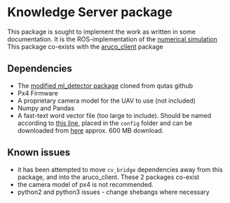 # Knowledge Server package

This package is sought to implement the work as written in some documentation. It is the ROS-implementation of the [numerical simulation](https://github.com/NicoMandel/Numerical-Sim-Semantic)
This package co-exists with the [aruco_client](https://github.com/NicoMandel/aruco_client) package

## Dependencies
* The [modified ml_detector package](https://github.com/NicoMandel/marker_localization) cloned from qutas github
* Px4 Firmware
* A proprietary camera model for the UAV to use (not included)
* Numpy and Pandas
* A fast-text word vector file (too large to include). Should be named according to [this line](https://github.com/NicoMandel/knowledgebase/blob/master/src/word2vec_mapping.py#L32), placed in the `config` folder and can be downloaded from [here](https://fasttext.cc/docs/en/english-vectors.html) approx. 600 MB download. 

## Known issues
* it has been attempted to move `cv_bridge` dependencies away from this package, and into the aruco_client. These 2 packages co-exist
* the camera model of px4 is not recommended.
* python2 and python3 issues - change shebangs where necessary
